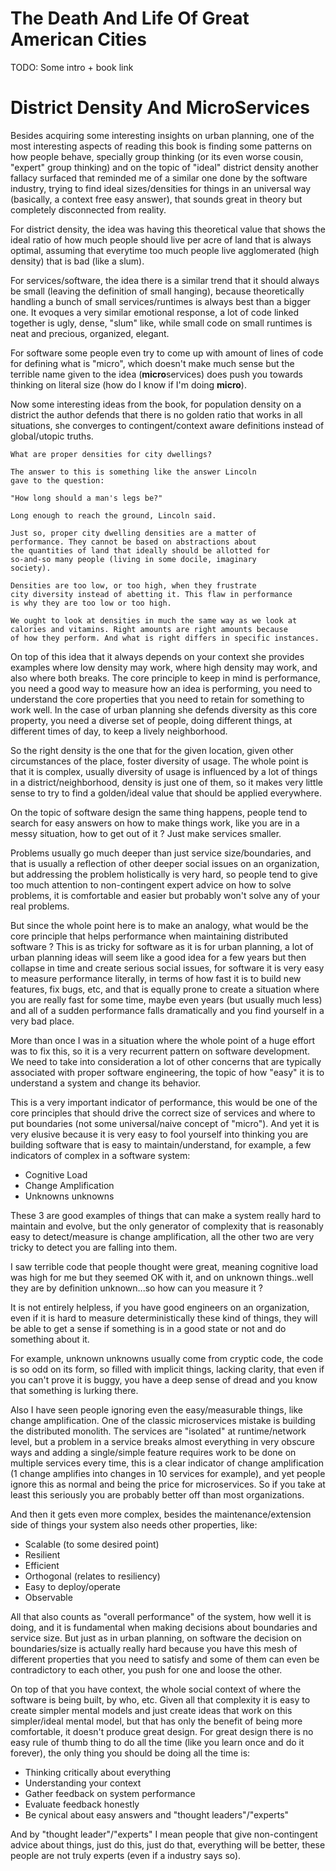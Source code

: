 # The Death And Life Of Great American Cities

TODO: Some intro + book link

# District Density And MicroServices

Besides acquiring some interesting insights on urban planning,
one of the most interesting aspects of reading this book
is finding some patterns on how people behave, specially group
thinking (or its even worse cousin, "expert" group thinking) and
on the topic of "ideal" district density another fallacy surfaced
that reminded me of a similar one done by the software industry,
trying to find ideal sizes/densities for things in an universal
way (basically, a context free easy answer),
that sounds great in theory but completely disconnected from reality.

For district density, the idea was having this theoretical value
that shows the ideal ratio of how much people should live per
acre of land that is always optimal, assuming that everytime too much
people live agglomerated (high density) that is bad (like a slum). 

For services/software, the idea there is a similar trend that it
should always be small (leaving the definition of small hanging),
because theoretically handling a bunch of small services/runtimes
is always best than a bigger one. It evoques a very similar emotional
response, a lot of code linked together is ugly, dense, "slum" like,
while small code on small runtimes is neat and precious, organized, elegant.

For software some people even try to come up with amount of lines of
code for defining what is "micro", which doesn't make much sense but
the terrible name given to the idea (**micro**services) does push you
towards thinking on literal size (how do I know if I'm doing **micro**).

Now some interesting ideas from the book, for population density on
a district the author defends that there is no golden ratio that
works in all situations, she converges to contingent/context aware
definitions instead of global/utopic truths.

```
What are proper densities for city dwellings?

The answer to this is something like the answer Lincoln
gave to the question:

"How long should a man's legs be?"

Long enough to reach the ground, Lincoln said.

Just so, proper city dwelling densities are a matter of
performance. They cannot be based on abstractions about
the quantities of land that ideally should be allotted for
so-and-so many people (living in some docile, imaginary
society).

Densities are too low, or too high, when they frustrate
city diversity instead of abetting it. This flaw in performance
is why they are too low or too high.

We ought to look at densities in much the same way as we look at
calories and vitamins. Right amounts are right amounts because
of how they perform. And what is right differs in specific instances.
```

On top of this idea that it always depends on your context she
provides examples where low density may work, where high density
may work, and also where both breaks. The core principle to keep
in mind is performance, you need a good way to measure how an
idea is performing, you need to understand the core properties
that you need to retain for something to work well. In the case
of urban planning she defends diversity as this core property,
you need a diverse set of people, doing different things, at
different times of day, to keep a lively neighborhood.

So the right density is the one that for the given location,
given other circumstances of the place, foster diversity of usage.
The whole point is that it is complex, usually diversity of usage
is influenced by a lot of things in a district/neighborhood, density
is just one of them, so it makes very little sense to try to find
a golden/ideal value that should be applied everywhere.

On the topic of software design the same thing happens, people tend
to search for easy answers on how to make things work, like you are in
a messy situation, how to get out of it ? Just make services smaller.

Problems usually go much deeper than just service size/boundaries,
and that is usually a reflection of other deeper social issues
on an organization, but addressing the problem holistically is very
hard, so people tend to give too much attention to non-contingent
expert advice on how to solve problems, it is comfortable and easier
but probably won't solve any of your real problems.

But since the whole point here is to make an analogy, what would be the
core principle that helps performance when maintaining distributed
software ? This is as tricky for software as it is for urban planning,
a lot of urban planning ideas will seem like a good idea for a few years
but then collapse in time and create serious social issues, for software
it is very easy to measure performance literally, in terms of how fast
it is to build new features, fix bugs, etc, and that is equally prone
to create a situation where you are really fast for some time, maybe even
years (but usually much less) and all of a sudden performance falls
dramatically and you find yourself in a very bad place.

More than once I was in a situation where the whole point of a huge effort
was to fix this, so it is a very recurrent pattern on software development.
We need to take into consideration a lot of other concerns that are
typically associated with proper software engineering, the topic of
how "easy" it is to understand a system and change its behavior.

This is a very important indicator of performance, this would be one of the
core principles that should drive the correct size of services and where
to put boundaries (not some universal/naive concept of "micro"). And yet
it is very elusive because it is very easy to fool yourself into thinking
you are building software that is easy to maintain/understand, for example,
a few indicators of complex in a software system:

* Cognitive Load
* Change Amplification
* Unknowns unknowns

These 3 are good examples of things that can make a system really hard
to maintain and evolve, but the only generator of complexity that is reasonably
easy to detect/measure is change amplification, all the other two are very
tricky to detect you are falling into them.

I saw terrible code that people thought were great, meaning cognitive load was high
for me but they seemed OK with it, and on unknown things..well they are by definition
unknown...so how can you measure it ?

It is not entirely helpless, if you have good engineers on an organization, even
if it is hard to measure deterministically these kind of things, they will be
able to get a sense if something is in a good state or not and do something
about it.

For example, unknown unknowns usually come from cryptic code, the
code is so odd on its form, so filled with implicit things, lacking clarity,
that even if you can't prove it is buggy, you have a deep sense of dread
and you know that something is lurking there.

Also I have seen people ignoring even the easy/measurable things, like
change amplification. One of the classic microservices mistake is building
the distributed monolith. The services are "isolated" at runtime/network level,
but a problem in a service breaks almost everything in very obscure ways and
adding a single/simple feature requires work to be done on multiple services
every time, this is a clear indicator of change amplification (1 change amplifies
into changes in 10 services for example), and yet people ignore this as normal
and being the price for microservices. So if you take at least this seriously
you are probably better off than most organizations.

And then it gets even more complex, besides the maintenance/extension side
of things your system also needs other properties, like:

* Scalable (to some desired point)
* Resilient
* Efficient
* Orthogonal (relates to resiliency)
* Easy to deploy/operate
* Observable

All that also counts as "overall performance" of the system, how well it is doing,
and it is fundamental when making decisions about boundaries and service size.
But just as in urban planning, on software the decision on boundaries/size is
actually really hard because you have this mesh of different properties that
you need to satisfy and some of them can even be contradictory to each other,
you push for one and loose the other.

On top of that you have context, the whole social context of where the software
is being built, by who, etc. Given all that complexity it is easy to create
simpler mental models and just create ideas that work on this simpler/ideal
mental model, but that has only the benefit of being more comfortable, it
doesn't produce great design. For great design there is no easy rule of thumb
thing to do all the time (like you learn once and do it forever),
the only thing you should be doing all the time is:

* Thinking critically about everything
* Understanding your context
* Gather feedback on system performance
* Evaluate feedback honestly
* Be cynical about easy answers and "thought leaders"/"experts"

And by "thought leader"/"experts" I mean people that give non-contingent advice
about things, just do this, just do that, everything will be better, these
people are not truly experts (even if a industry says so).
